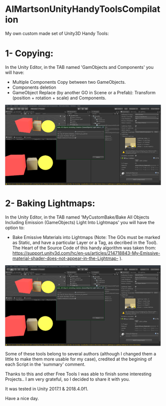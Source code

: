 # AlMartsonUnityHandyToolsCompilation
My own custom made set of Unity3D Handy Tools: 

# 1- Copying:
In the Unity Editor, in the TAB named 'GamObjects and Components' you will have:
* Multiple Components Copy between two GameObjects.
* Components deletion
* GameObject Replace (by another GO in Scene or a Prefab): Transform (position + rotation + scale) and Components.

![Image of Multiple Components Copy](/Readme_Images/1_1_CopyAllComp_Recortada_2.png)


# 2- Baking Lightmaps: 
In the Unity Editor, in the TAB named 'MyCustomBake/Bake All Objects Including Emission (GameObjects) Light Into Lightmaps' you will have the option to:
* Bake Emissive Materials into Lightmaps (Note: The GOs must be marked as Static, and have a particular Layer or a Tag, as decribed in the Tool). The Heart of the Source Code of this handy algorithm was taken from: https://support.unity3d.com/hc/en-us/articles/214718843-My-Emissive-material-shader-does-not-appear-in-the-Lightmap- ).

![Image of Baking Lightmaps](/Readme_Images/2_1_MyCustomBake-EmissiveMaterialsStaticIntoLightmap_Recortada.png)


Some of these tools belong to several authors (although I changed them a little to make them more usable for my case), credited at the begining of each Script in the 'summary' comment.

Thanks to this and other Free Tools I was able to finish some interesting Projects.. I am very grateful, so I decided to share it with you.

It was tested in Unity 2017.1 & 2018.4.0f1.

Have a nice day.
